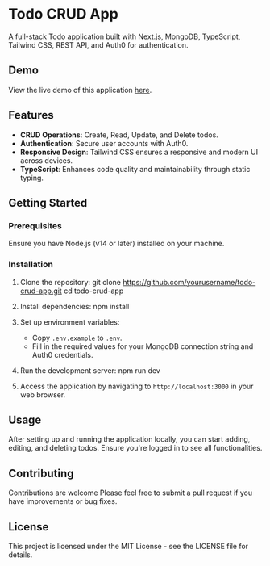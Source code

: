 # Todo CRUD App

A full-stack Todo application built with Next.js, MongoDB, TypeScript, Tailwind CSS, REST API, and Auth0 for authentication.

## Demo

View the live demo of this application [here](https://todo-crud-eight.vercel.app/).

## Features

- **CRUD Operations**: Create, Read, Update, and Delete todos.
- **Authentication**: Secure user accounts with Auth0.
- **Responsive Design**: Tailwind CSS ensures a responsive and modern UI across devices.
- **TypeScript**: Enhances code quality and maintainability through static typing.

## Getting Started

### Prerequisites

Ensure you have Node.js (v14 or later) installed on your machine.

### Installation

1. Clone the repository:
   git clone https://github.com/yourusername/todo-crud-app.git cd todo-crud-app

2. Install dependencies:
   npm install

3. Set up environment variables:

   - Copy `.env.example` to `.env`.
   - Fill in the required values for your MongoDB connection string and Auth0 credentials.

4. Run the development server:
   npm run dev

5. Access the application by navigating to `http://localhost:3000` in your web browser.

## Usage

After setting up and running the application locally, you can start adding, editing, and deleting todos. Ensure you're logged in to see all functionalities.

## Contributing

Contributions are welcome Please feel free to submit a pull request if you have improvements or bug fixes.

## License

This project is licensed under the MIT License - see the LICENSE file for details.
